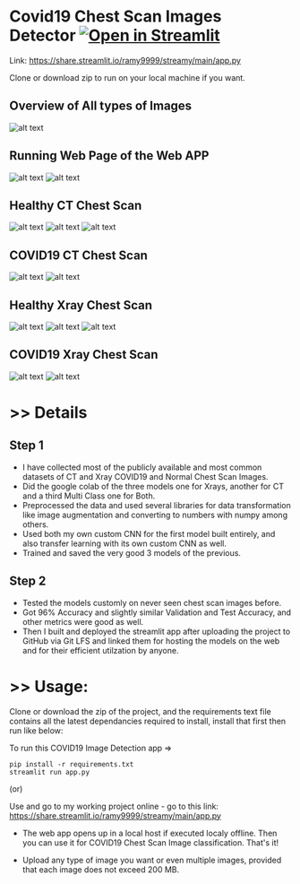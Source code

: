 # Covid19 Chest Scan Images Detector [![Open in Streamlit](https://static.streamlit.io/badges/streamlit_badge_black_white.svg)](https://share.streamlit.io/ramy9999/streamy/main/app.py)

Link: https://share.streamlit.io/ramy9999/streamy/main/app.py

Clone or download zip to run on your local machine if you want.

## Overview of All types of Images
![alt text](https://github.com/Ramy9999/streamy/blob/main/testy/CT%20and%20Xray%20snip.PNG)


## Running Web Page of the Web APP
![alt text](https://github.com/Ramy9999/streamy/blob/main/testy/xray%20streamy%201%20right.PNG)
![alt text](https://github.com/Ramy9999/streamy/blob/main/testy/xray%20streamy%202.PNG)


## Healthy CT Chest Scan 
![alt text](https://github.com/Ramy9999/streamy/blob/main/testy/ct%20streamy%201.PNG)
![alt text](https://github.com/Ramy9999/streamy/blob/main/testy/ct%20streamy%20Normal%201.PNG)
![alt text](https://github.com/Ramy9999/streamy/blob/main/testy/ct%20streamy%20Normal%202.PNG)

## COVID19 CT Chest Scan
![alt text](https://github.com/Ramy9999/streamy/blob/main/testy/ct%20streamy%20Covid19%202.PNG)
![alt text](https://github.com/Ramy9999/streamy/blob/main/testy/ct%20streamy%20Covid19%203.PNG)

## Healthy Xray Chest Scan
![alt text](https://github.com/Ramy9999/streamy/blob/main/testy/xray%20test%20streamy%201.PNG)
![alt text](https://github.com/Ramy9999/streamy/blob/main/testy/xray%20test%20streamy%202%20normal.PNG)
![alt text](https://github.com/Ramy9999/streamy/blob/main/testy/xray%20test%20streamy%203%20normal.PNG)

## COVID19 Xray Chest Scan
![alt text](https://github.com/Ramy9999/streamy/blob/main/testy/xray%20test%20streamy%201%20Covid19.PNG)
![alt text](https://github.com/Ramy9999/streamy/blob/main/testy/xray%20test%20streamy%202%20Covid19.PNG)


# >> Details
## Step 1
* I have collected most of the publicly available and most common datasets of CT and Xray COVID19 and Normal Chest Scan Images.
* Did the google colab of the three models one for Xrays, another for CT and a third Multi Class one for Both.
* Preprocessed the data and used several libraries for data transformation like image augmentation and converting to numbers with numpy among others.
* Used both my own custom CNN for the first model built entirely, and also transfer learning with its own custom CNN as well.
* Trained and saved the very good 3 models of the previous.

## Step 2
* Tested the models customly on never seen chest scan images before.
* Got 96% Accuracy and slightly similar Validation and Test Accuracy, and other metrics were good as well.
* Then I built and deployed the streamlit app after uploading the project to GitHub via Git LFS and linked them for hosting the models on the web and for their efficient utilzation by anyone.


# >> Usage: 

Clone or download the zip of the project, and the requirements text file contains all the latest dependancies required to install, install that first then run like below:

To run this COVID19 Image Detection app =>
```
pip install -r requirements.txt
streamlit run app.py
```

(or)

Use and go to my working project online - go to this link: https://share.streamlit.io/ramy9999/streamy/main/app.py

* The web app opens up in a local host if executed localy offline. Then you can use it for COVID19 Chest Scan Image classification. That's it!

* Upload any type of image you want or even multiple images, provided that each image does not exceed 200 MB.

